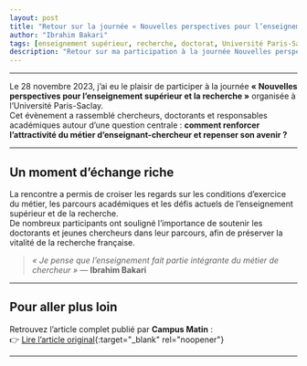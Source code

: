 ```yaml
---
layout: post
title: "Retour sur la journée « Nouvelles perspectives pour l’enseignement supérieur et la recherche » – Université Paris-Saclay"
author: "Ibrahim Bakari"
tags: [enseignement supérieur, recherche, doctorat, Université Paris-Saclay]
description: "Retour sur ma participation à la journée Nouvelles perspectives pour l’ESR organisée à l’Université Paris-Saclay, avec échanges autour de l’avenir du métier d’enseignant-chercheur."
---
```






---

Le 28 novembre 2023, j’ai eu le plaisir de participer à la journée **« Nouvelles perspectives pour l’enseignement supérieur et la recherche »** organisée à l’Université Paris-Saclay.  
Cet évènement a rassemblé chercheurs, doctorants et responsables académiques autour d’une question centrale : **comment renforcer l’attractivité du métier d’enseignant-chercheur et repenser son avenir ?**

---






## Un moment d’échange riche
La rencontre a permis de croiser les regards sur les conditions d’exercice du métier, les parcours académiques et les défis actuels de l’enseignement supérieur et de la recherche.  
De nombreux participants ont souligné l’importance de soutenir les doctorants et jeunes chercheurs dans leur parcours, afin de préserver la vitalité de la recherche française.

> *« Je pense que l’enseignement fait partie intégrante du métier de chercheur »* — **Ibrahim Bakari**

---

## Pour aller plus loin
Retrouvez l’article complet publié par **Campus Matin** :  
👉 [Lire l’article original](https://www.campusmatin.com/metiers-carrieres/concours-recrutement/enseignant-chercheur-un-metier-passion-une-attractivite-a-renforcer.html){:target="_blank" rel="noopener"}

---
